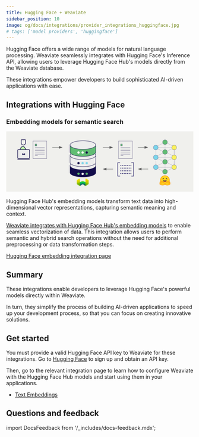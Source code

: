 ```yaml
---
title: Hugging Face + Weaviate
sidebar_position: 10
image: og/docs/integrations/provider_integrations_huggingface.jpg
# tags: ['model providers', 'huggingface']
---
```


<!-- Note: for images, use https://docs.google.com/presentation/d/15opIcJuaIjEEcs_1Zm8B6pccox2p7_MHSjCnRv4dPfU/edit?usp=sharing -->

Hugging Face offers a wide range of models for natural language processing. Weaviate seamlessly integrates with Hugging Face's Inference API, allowing users to leverage Hugging Face Hub's models directly from the Weaviate database.

These integrations empower developers to build sophisticated AI-driven applications with ease.

## Integrations with Hugging Face

### Embedding models for semantic search

![Embedding integration illustration](../_includes/integration_huggingface_embedding.png)

Hugging Face Hub's embedding models transform text data into high-dimensional vector representations, capturing semantic meaning and context.

[Weaviate integrates with Hugging Face Hub's embedding models](./embeddings.md) to enable seamless vectorization of data. This integration allows users to perform semantic and hybrid search operations without the need for additional preprocessing or data transformation steps.

[Hugging Face embedding integration page](./embeddings.md)

## Summary

These integrations enable developers to leverage Hugging Face's powerful models directly within Weaviate.

In turn, they simplify the process of building AI-driven applications to speed up your development process, so that you can focus on creating innovative solutions.

## Get started

You must provide a valid Hugging Face API key to Weaviate for these integrations. Go to [Hugging Face](https://huggingface.co/docs/api-inference/en/quicktour) to sign up and obtain an API key.

Then, go to the relevant integration page to learn how to configure Weaviate with the Hugging Face Hub models and start using them in your applications.

- [Text Embeddings](./embeddings.md)

## Questions and feedback

import DocsFeedback from '/_includes/docs-feedback.mdx';

<DocsFeedback/>
